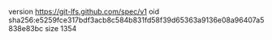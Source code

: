 version https://git-lfs.github.com/spec/v1
oid sha256:e5259fce317bdf3acb8c584b831fd58f39d65363a9136e08a96407a5838e83bc
size 1354

